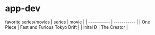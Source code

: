 # app-dev
favorite series/movies
| series      | movie                        |
| ----------- | -----------                  |
| One Piece   | Fast and Furious Tokyo Drift |
| Inital D    | The Creator                  |
